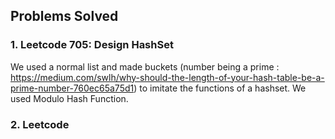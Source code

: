 ## Problems Solved

### 1. Leetcode 705: Design HashSet  

We used a normal list and made buckets (number being a prime : https://medium.com/swlh/why-should-the-length-of-your-hash-table-be-a-prime-number-760ec65a75d1) to imitate the functions of a hashset. We used Modulo Hash Function.

### 2. Leetcode 
